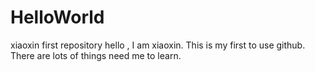 # HelloWorld
xiaoxin first repository
hello , I am xiaoxin. This is my first to use github.
There are lots of things need me to learn.

